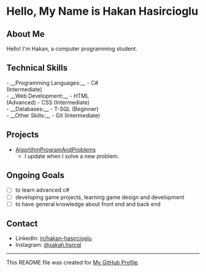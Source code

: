 # Hello, My Name is Hakan Hasircioglu

## About Me
Hello! I'm Hakan, a computer programming student.

## Technical Skills
<div style="display:inline-block; width: 50%; vertical-align: top;">
- __Programming Languages:__
  - C# (Intermediate)
  </div>
  <div style="display:inline-block; width: 50%;">
- __Web Development:__
  - HTML (Advanced)
  - CSS (Intermediate)
</div>
<div style="display:inline-block; width: 50%; vertical-align: top;">
- __Databases:__
  - T-SQL (Beginner)
</div>
<div style="display:inline-block; width: 50%;">
- __Other Skills:__
  - Git (Intermediate)
</div>

## Projects
- [AlgortihmProgramAndProblems](https://github.com/Hakan-Hasircioglu/AlgortihmProgramAndProblems)
  - I update when I solve a new problem.

## Ongoing Goals
- [ ] to learn advanced c#
- [ ] developing game projects, learning game design and development
- [ ] to have general knowledge about front end and back end

## Contact
- LinkedIn: [in/hakan-hasircioglu](https://www.linkedin.com/in/hakan-hasircioglu-708263299/)
- Instagram: [@xakah.hsrcgl](https://www.instagram.com/xakah.hsrcgl/)

---
This README file was created for [My GitHub Profile](https://github.com/Hakan-Hasircioglu).

